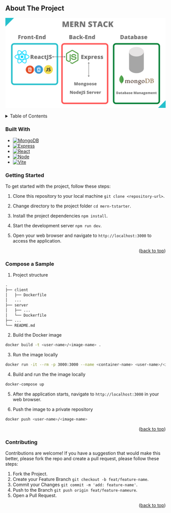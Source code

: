 ## About The Project

[![MERN Screen Shot][product-screenshot]](https://belka-s.github.io/mern-starter/)

<details>
  <h3 align="center">This application intends to help people create
their own MERN app.</h3>

  <summary>Table of Contents</summary>
  <ol>
      <li><a href="#about-the-project">About the Project</a></li>
      <li><a href="#built-with">Built With</a></li>
      <li><a href="#getting-started">Getting Started</a></li>
      <li><a href="#compose-a-sample">Compose a Sample</a></li>
      <li><a href="#contributing">Contributing</a></li>
  </ol>
</details>

### Built With

- [![MongoDB][MongoDB]][MongoDB-url]
- [![Express][Express.js]][React-url]
- [![React][React.js]][React-url]
- [![Node][Node.js]][Node-url]
- [![Vite][Vite]][Vite-url]

### Getting Started

To get started with the project, follow these
steps:

1. Clone this repository to your local machine
   `git clone <repository-url>`.

2. Change directory to the project folder
   `cd mern-tstarter`.

3. Install the project dependencies `npm install`.

4. Start the development server `npm run dev`.

5. Open your web browser and navigate to
   `http://localhost:3000` to access the
   application.

<p align="right">(<a href="#readme-top">back to top</a>)</p>

### Compose a Sample

1. Project structure

```
.
├── client
│   ├── Dockerfile
│   ...
├── server
│   ├── ...
│   └── Dockerfile
├── ...
└── README.md
```

2. Build the Docker image

```sh
docker build -t <user-name>/<image-name> .
```

3. Run the image locally

```sh
docker run -it --rm -p 3000:3000 --name <container-name> <user-name>/<image-name>
```

4. Build and run the the image locally

```sh
docker-compose up
```

5. After the application starts, navigate to
   `http://localhost:3000` in your web browser.

6. Push the image to a private repository

```sh
docker push <user-name>/<image-name>
```

<p align="right">(<a href="#readme-top">back to top</a>)</p>

### Contributing

Contributions are welcome! If you have a
suggestion that would make this better, please
fork the repo and create a pull request, please
follow these steps:

1. Fork the Project.
2. Create your Feature Branch
   `git checkout -b feat/feature-name`.
3. Commit your Changes
   `git commit -m 'add: feature-name'`.
4. Push to the Branch
   `git push origin feat/feature-nameure`.
5. Open a Pull Request.

<p align="right">(<a href="#readme-top">back to top</a>)</p>

<!-- MARKDOWN LINKS & IMAGES -->

[contributors-shield]:
 https://img.shields.io/github/contributors/othneildrew/Best-README-Template.svg?style=for-the-badge
[contributors-url]:
 https://github.com/othneildrew/Best-README-Template/graphs/contributors
[forks-shield]:
 https://img.shields.io/github/forks/othneildrew/Best-README-Template.svg?style=for-the-badge
[forks-url]:
 https://github.com/othneildrew/Best-README-Template/network/members
[stars-shield]:
 https://img.shields.io/github/stars/othneildrew/Best-README-Template.svg?style=for-the-badge
[stars-url]:
 https://github.com/othneildrew/Best-README-Template/stargazers
[issues-shield]:
 https://img.shields.io/github/issues/othneildrew/Best-README-Template.svg?style=for-the-badge
[issues-url]:
 https://github.com/othneildrew/Best-README-Template/issues
[license-shield]:
 https://img.shields.io/github/license/othneildrew/Best-README-Template.svg?style=for-the-badge
[license-url]:
 https://github.com/othneildrew/Best-README-Template/blob/master/LICENSE.txt
[linkedin-shield]:
 https://img.shields.io/badge/-LinkedIn-black.svg?style=for-the-badge&logo=linkedin&colorB=555
[linkedin-url]:
 https://linkedin.com/in/othneildrew
[product-screenshot]: client/public/MERN.png

<!-- Bages -->

[MongoDB]:
 https://img.shields.io/badge/MongoDB-%234ea94b.svg?style=for-the-badge&logo=mongodb&logoColor=white
[MongoDB-url]: https://www.mongodb.com
[Express.js]:
 https://img.shields.io/badge/express.js-%23404d59.svg?style=for-the-badge&logo=express&logoColor=%2361DAFB
[Express-url]: https://expressjs.com
[React.js]:
 https://img.shields.io/badge/react-%2320232a.svg?style=for-the-badge&logo=react&logoColor=%2361DAFB
[React-url]: https://reactjs.org/
[Node.js]:
 https://img.shields.io/badge/node.js-6DA55F?style=for-the-badge&logo=node.js&logoColor=white
[Node-url]: https://nodejs.org/en/about
[Vite]:
 https://img.shields.io/badge/vite-%23646CFF.svg?style=for-the-badge&logo=vite&logoColor=white
[Vite-url]: https://vitejs.dev
